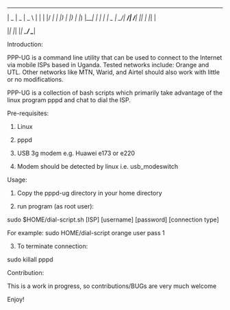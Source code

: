  ____  ____  ____       _   _  ____ 
|  _ \|  _ \|  _ \     | | | |/ ___|
| |_) | |_) | |_) |____| | | | |  _ 
|  __/|  __/|  __/_____| |_| | |_| |

|_|   |_|   |_|         \___/ \____|
 

Introduction:

PPP-UG is a command line utility that can be used to connect to the
Internet via mobile ISPs based in Uganda.  Tested networks include: Orange and UTL.  Other networks like MTN, Warid, and Airtel should also work with little or no modifications.

PPP-UG is a collection of bash scripts which primarily take advantage of the linux program pppd and chat to dial the ISP.


Pre-requisites:

1) Linux

2) pppd 

3) USB 3g modem e.g. Huawei e173 or e220

4) Modem should be detected by linux i.e. usb_modeswitch


Usage:

1) Copy the pppd-ug directory in your home directory

2) run program (as root user):

sudo $HOME/dial-script.sh [ISP] [username] [password] [connection type]

For example:
sudo HOME/dial-script orange user pass 1

3) To terminate connection:

sudo killall pppd

Contribution:

This is a work in progress, so contributions/BUGs are very much welcome

Enjoy!
